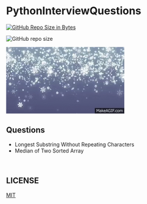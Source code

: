 # PythonInterviewQuestions
[![GitHub Repo Size in Bytes](https://img.shields.io/github/languages/code-size/cjl4945/PythonInterviewQuestions)](https://github.com/cjl4945/PythonInterviewQuestions)

![GitHub repo size](https://img.shields.io/github/repo-size/cjl4945/PythonInterviewQuestions)




<img src="./7Zef.gif">

<br>


## Questions

* Longest Substring Without Repeating Characters
* Median of Two Sorted Array 



<br>

## LICENSE

[MIT]('./LICENSE.md')
